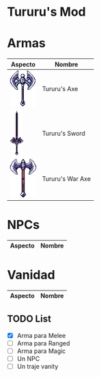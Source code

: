 # Tururu's Mod

# Armas

| Aspecto | Nombre |
| ------- | ------ |
| <img src='Items/TururusAxe.png'>    | Tururu's Axe       |
| <img src='Items/TururusSword.png'>  | Tururu's Sword     |
| <img src='Items/TururusWarAxe.png'> | Tururu's War Axe   |

# NPCs

| Aspecto | Nombre |
| ------- | ------ |

# Vanidad

| Aspecto | Nombre |
| ------- | ------ |

## TODO List

- [x] Arma para Melee
- [ ] Arma para Ranged 
- [ ] Arma para Magic
- [ ] Un NPC
- [ ] Un traje vanity
